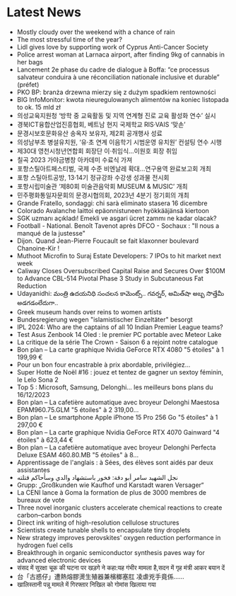 # Latest News
-  Mostly cloudy over the weekend with a chance of rain
-  The most stressful time of the year?
-  Lidl gives love by supporting work of Cyprus Anti-Cancer Society
-  Police arrest woman at Larnaca airport, after finding 9kg of cannabis in her bags
-  Lancement 2e phase du cadre de dialogue à Boffa: “ce processus salvateur conduira à une réconciliation nationale inclusive et durable” (préfet)
-  PKO BP: branża drzewna mierzy się z dużym spadkiem rentowności
-  BIG InfoMonitor: kwota nieuregulowanych alimentów na koniec listopada to ok. 15 mld zł
-  의성교육지원청 ‘방학 중 교육활동 및 지역 연계형 진로 교육 활성화 연수’ 실시
-  경북ICT융합산업진흥협회, 베트남 현지 국제학교 RIS·VAIS ‘맞손’
-  문경시보호문화유산 송옥자 보유자, 제2회 공개행사 성료
-  의성남부초 병설유치원, ‘유·초 연계 이음학기 시범운영 유치원’ 컨설팅 연수 시행
-  제30대 영천시청년연합회 회장단 이·취임식…이원호 회장 취임
-  칠곡 2023 가야금병창 아카데미 수료식 가져
-  포항스틸아트페스티벌, 국제 수준 비엔날레 확대…연구용역 완료보고회 개최
-  포항 스틸아트공방, 13·14기 정규강좌 수강생 성과물 전시회
-  포항시립미술관 ‘제80회 미술관음악회 MUSEUM & MUSIC’ 개최
-  민주평화통일자문회의 문경시협의회, 2023년 4분기 정기회의 개최
-  Grande Fratello, sondaggi: chi sarà eliminato stasera 16 dicembre
-  Colorado Avalanche laittoi epäonnistuneen hyökkääjänsä kiertoon
-  SGK uzmanı açıkladı! Emekli ve asgari ücret zammı ne kadar olacak?
-  Football - National. Benoît Tavenot après DFCO - Sochaux : "Il nous a manqué de la justesse"
-  Dijon. Quand Jean-Pierre Foucault se fait klaxonner boulevard Chanoine-Kir !
-  Muthoot Microfin to Suraj Estate Developers: 7 IPOs to hit market next week
-  Caliway Closes Oversubscribed Capital Raise and Secures Over $100M to Advance CBL-514 Pivotal Phase 3 Study in Subcutaneous Fat Reduction
-  Udayanidhi: మంత్రి ఉదయనిధి సంచలన కామెంట్స్.. గవర్నర్‌, అమిత్‌షా అబ్బ సొత్తేమీ అడగడంలేదుగా..
-  Greek museum hands over reins to women artists
-  Bundesregierung wegen "islamistischer Einzeltäter" besorgt
-  IPL 2024: Who are the captains of all 10 Indian Premier League teams?
-  Test Asus Zenbook 14 Oled : le premier PC portable avec Meteor Lake
-  La critique de la série The Crown - Saison 6 a rejoint notre catalogue
-  Bon plan – La carte graphique Nvidia GeForce RTX 4080 "5 étoiles" à 1 199,99 €
-  Pour un bon four encastrable à prix abordable, privilégiez...
-  Super Hotte de Noël #16 : jouez et tentez de gagner un sextoy féminin, le Lelo Sona 2
-  Top 5 : Microsoft, Samsung, Delonghi... les meilleurs bons plans du 16/12/2023
-  Bon plan – La cafetière automatique avec broyeur Delonghi Maestosa EPAM960.75.GLM "5 étoiles" à 2 319,00...
-  Bon plan – Le smartphone Apple iPhone 15 Pro 256 Go "5 étoiles" à 1 297,00 €
-  Bon plan – La carte graphique Nvidia GeForce RTX 4070 Gainward "4 étoiles" à 623,44 €
-  Bon plan – La cafetière automatique avec broyeur Delonghi Perfecta Deluxe ESAM 460.80.MB "5 étoiles" à 8...
-  Apprentissage de l'anglais : à Sées, des élèves sont aidés par deux assistantes
-  نجل الشهيد سامر أبو دقة: فخور باستشهاد والدي وسأحاكم قتلته
-  Grupp: „Großkunden wie Kaufhof und Karstadt waren Versager“
-  La CENI lance à Goma la formation de plus de 3000 membres de bureaux de vote
-  Three novel inorganic clusters accelerate chemical reactions to create carbon–carbon bonds
-  Direct ink writing of high-resolution cellulose structures
-  Scientists create tunable shells to encapsulate tiny droplets
-  New strategy improves perovskites' oxygen reduction performance in hydrogen fuel cells
-  Breakthrough in organic semiconductor synthesis paves way for advanced electronic devices
-  संसद में सुरक्षा चूक की घटना पर खड़गे ने कहा:यह गंभीर मामला है,सदन में गृह मंत्री आकर बयान दें
-  台「古惑仔」遭熱熔膠燙生殖器兼檳榔塞肛 凌虐兇手竟係……
-  खालिस्तानी पन्नू मामले में गिरफ्तार निखिल को गोमांस खिलाया गया

